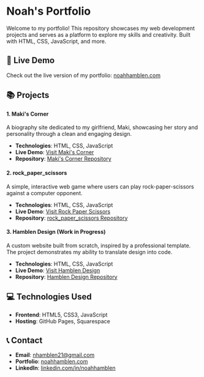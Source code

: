 # Noah's Portfolio

Welcome to my portfolio! This repository showcases my web development projects and serves as a platform to explore my skills and creativity. Built with HTML, CSS, JavaScript, and more.

## 🚀 Live Demo

Check out the live version of my portfolio: [noahhamblen.com](https://www.noahhamblen.com)

## 📚 Projects

#### 1. Maki's Corner

A biography site dedicated to my girlfriend, Maki, showcasing her story and personality through a clean and engaging design.

- **Technologies**: HTML, CSS, JavaScript
- **Live Demo**: [Visit Maki's Corner](https://www.noahhamblen.com/projects/makis_corner/index.html)
- **Repository**: [Maki's Corner Repository](https://github.com/Nhamblen/Portfolio/tree/main/projects/makis_corner)

#### 2. rock_paper_scissors

A simple, interactive web game where users can play rock-paper-scissors against a computer opponent.

- **Technologies**: HTML, CSS, JavaScript
- **Live Demo**: [Visit Rock Paper Scissors](https://www.noahhamblen.com/projects/rock_paper_scissors/index.html)
- **Repository**: [rock_paper_scissors Repository](https://github.com/Nhamblen/Portfolio/tree/main/projects/rock_paper_scissors)

#### 3. Hamblen Design (Work in Progress)

A custom website built from scratch, inspired by a professional template. The project demonstrates my ability to translate design into code.

- **Technologies**: HTML, CSS, JavaScript
- **Live Demo**: [Visit Hamblen Design](https://www.noahhamblen.com/projects/hamblen_design/index.html)
- **Repository**: [Hamblen Design Repository](https://github.com/Nhamblen/Portfolio/tree/main/projects/hamblen_design)

## 💻 Technologies Used

- **Frontend**: HTML5, CSS3, JavaScript
- **Hosting**: GitHub Pages, Squarespace

## 📞 Contact

- **Email**: [nhamblen21@gmail.com](mailto:nhamblen21@gmail.com)
- **Portfolio**: [noahhamblen.com](https://www.noahhamblen.com)
- **LinkedIn**: [linkedin.com/in/noahhamblen](https://www.linkedin.com/in/noahhamblen)
